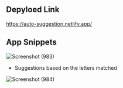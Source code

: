 ## Depyloed Link
https://auto-suggestion.netlify.app/

## App Snippets

![Screenshot (983)](https://github.com/Mayurwagh98/autocomplete/assets/69896733/c2d6db68-9696-4401-9714-dd36389525a9)


- Suggestions based on the letters matched


![Screenshot (984)](https://github.com/Mayurwagh98/autocomplete/assets/69896733/d1a1548e-776b-4db5-a621-3703a6733d5c)

